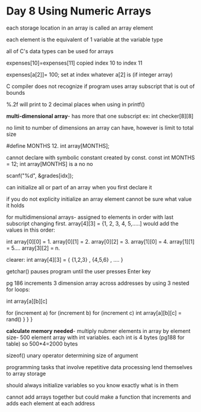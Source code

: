 # Day 8 Using Numeric Arrays

each storage location in an array is called an array element

each element is the equivalent of 1 variable at the variable type

all of C's data types can be used for arrays

expenses[10]=expenses[11] copied index 10 to index 11

expenses[a[2]]= 100; set at index whatever a[2] is (if integer array)

C compiler does not recognize if program uses array subscript that is out of bounds

%.2f will print to 2 decimal places when using in printf()

**multi-dimensional array**- has more that one subscript ex: int checker[8][8] 

no limit to number of dimensions an array can have, however is limit to total size

\#define MONTHS 12. int array[MONTHS];

cannot declare with symbolic constant created by const. const int MONTHS = 12; int array[MONTHS] is a no no

scanf("%d", &grades[idx]);

can initialize all or part of an array when you first declare it

if you do not explicity initialize an array element cannot be sure what value it holds

for multidimensional arrays- assigned to elements in order with last subscript changing first. array[4][3] = {1, 2, 3, 4, 5,.....] would add the values in this order:

int array[0][0] = 1. array[0][1] = 2. array[0][2] = 3. array[1][0] = 4. array[1][1] = 5.... array[3][2] = n.

clearer: int array[4][3] = { {1,2,3} , {4,5,6} , .... }

getchar() pauses program until the user presses Enter key

pg 186 increments 3 dimension array across addresses by using 3 nested for loops:

int array[a][b][c]

for (increment a)
	for (increment b)
		for (increment c)
			int array[a][b][c] = rand()
		}
	}
}

**calculate memory needed**- multiply nubmer elements in array by element size- 500 element array with int variables. each int is 4 bytes (pg188 for table) so 500\*4=2000 bytes

sizeof() unary operator determining size of argument

programming tasks that involve repetitive data processing lend themselves to array storage

should always initialize variables so you know exactly what is in them

cannot add arrays together but could make a function that increments and adds each element at each address


